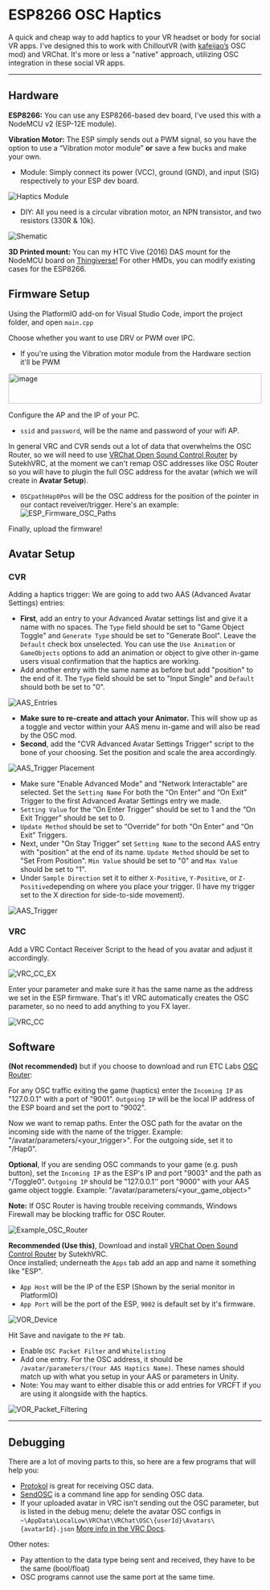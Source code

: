 
# ESP8266 OSC Haptics
A quick and cheap way to add haptics to your VR headset or body for social VR apps. I've designed this to work with ChilloutVR (with [kafeijao’s](https://github.com/kafeijao/Kafe_CVR_Mods/tree/master/OSC) OSC mod) and VRChat. It's more or less a "native" approach, utilizing OSC integration in these social VR apps.   

----

## Hardware
**ESP8266:** You can use any ESP8266-based dev board, I've used this with a NodeMCU v2 (ESP-12E module).

**Vibration Motor:** The ESP simply sends out a PWM signal, so you have the option to use a “Vibration motor module” **or** save a few bucks and make your own.

- Module: Simply connect its power (VCC), ground (GND), and input (SIG) respectively to your ESP dev board.

![Haptics Module](https://github.com/NulledFloof/ESP8266-VR-OSC/blob/main/Images/Vibration%20Motor%20Module.jpg)

- DIY: All you need is a circular vibration motor, an NPN transistor, and two resistors (330R & 10k).

![Shematic](https://github.com/NulledFloof/ESP8266-VR-OSC/blob/main/Images/Circuit.png)

**3D Printed mount:** 
You can my HTC Vive (2016) DAS mount for the NodeMCU board on [Thingiverse!](https://www.thingiverse.com/thing:5910348)
For other HMDs, you can modify existing cases for the ESP8266. 

## Firmware Setup
Using the PlatformIO add-on for Visual Studio Code, import the project folder, and open `main.cpp`

Choose whether you want to use DRV or PWM over IPC.
- If you're using the Vibration motor module from the Hardware section it'll be PWM
<img width="504" height="60" alt="image" src="https://github.com/user-attachments/assets/c09207c7-b65b-4bbf-9744-521455b24029" />

Configure the AP and the IP of your PC.
- `ssid` and `password`, will be the name and password of your wifi AP. 

In general VRC and CVR sends out a lot of data that overwhelms the OSC Router, so we will need to use [VRChat Open Sound Control Router](https://github.com/SutekhVRC/VOR) by SutekhVRC, at the moment we can't remap OSC addresses like OSC Router so you will have to plugin the full OSC address for the avatar (which we will create in **Avatar Setup**). 

- `OSCpathHap0Pos` will be the OSC address for the position of the pointer in our contact reveiver/trigger.
Here's an example: 
![ESP_Firmware_OSC_Paths](https://github.com/NulledFloof/ESP8266-VR-OSC/blob/main/Images/ESP_Firmware_OSC_Paths.png)

Finally, upload the firmware!


## Avatar Setup
### CVR
Adding a haptics trigger:
We are going to add two AAS (Advanced Avatar Settings) entries:
- **First**, add an entry to your Advanced Avatar settings list and give it a name with no spaces. The `Type` field should be set to "Game Object Toggle" and `Generate Type` should be set to "Generate Bool". Leave the `Default` check box unselected. You can use the `Use Animation` or `GameObjects` options to add an animation or object to give other in-game users visual confirmation that the haptics are working. 
- Add another entry with the same name as before but add "position" to the end of it. The `Type` field should be set to "Input Single" and `Default` should both be set to "0". 

![AAS_Entries](https://github.com/NulledFloof/ESP8266-VR-OSC/blob/main/Images/AAS_Entries.png)
- **Make sure to re-create and attach your Animator.** This will show up as a toggle and vector within your AAS menu in-game and will also be read by the OSC mod.
- **Second**, add the "CVR Advanced Avatar Settings Trigger" script to the bone of your choosing. Set the position and scale the area accordingly.

![AAS_Trigger Placement](https://github.com/NulledFloof/ESP8266-VR-OSC/blob/main/Images/AAS_Trigger_Placement.png)
- Make sure "Enable Advanced Mode" and "Network Interactable" are selected. Set the `Setting Name` For both the “On Enter” and “On Exit” Trigger to the first Advanced Avatar Settings entry we made. 
- `Setting Value` for the “On Enter Trigger” should be set to 1 and the “On Exit Trigger” should be set to 0. 
- `Update Method` should be set to “Override” for both “On Enter” and “On Exit” Triggers. 
- Next, under "On Stay Trigger" set `Setting Name` to the second AAS entry with "position" at the end of its name. `Update Method` should be set to "Set From Position". `Min Value` should be set to "0" and `Max Value` should be set to "1".
- Under `Sample Direction` set it to either `X-Positive`, `Y-Positive`, or `Z-Positive`depending on where you place your trigger. (I have my trigger set to the X direction for side-to-side movement).

![AAS_Trigger](https://github.com/NulledFloof/ESP8266-VR-OSC/blob/main/Images/AAS_Trigger.png)


### VRC
Add a VRC Contact Receiver Script to the head of you avatar and adjust it accordingly. 

![VRC_CC_EX](https://github.com/NulledFloof/ESP8266-VR-OSC/blob/main/Images/VRC_Contact_Receiver_Example.png)

Enter your parameter and make sure it has the same name as the address we set in the ESP firmware. 
That's it! VRC automatically creates the OSC parameter, so no need to add anything to you FX layer.  

![VRC_CC](https://github.com/NulledFloof/ESP8266-VR-OSC/blob/main/Images/VRC_Contact_Receiver_Script.png)


## Software
**(Not recommended)**  but if you choose to download and run ETC Labs [OSC Router](https://github.com/ETCLabs/OSCRouter):

For any OSC traffic exiting the game (haptics) enter the `Incoming IP` as "127.0.0.1" with a port of "9001". `Outgoing IP` will be the local IP address of the ESP board and set the port to "9002".

Now we want to remap paths. Enter the OSC path for the avatar on the incoming side with the name of the trigger. Example: "/avatar/parameters/<your_trigger>". For the outgoing side, set it to "/Hap0".

**Optional**, If you are sending OSC commands to your game (e.g. push button), set the `Incoming IP` as the ESP's IP and port "9003" and the path as "/Toggle0". `Outgoing IP` should be "127.0.0.1'' port "9000" with your  AAS game object toggle. Example: "/avatar/parameters/<your_game_object>"

**Note:** If OSC Router is having trouble receiving commands, Windows Firewall may be blocking traffic for OSC Router.

![Example_OSC_Router](https://github.com/NulledFloof/ESP8266-VR-OSC/blob/main/Images/OSCRouterSnip.png)

**Recommended (Use this)**, Download and install [VRChat Open Sound Control Router](https://github.com/SutekhVRC/VOR) by SutekhVRC.  
Once installed; underneath the `Apps` tab add an app and name it something like "ESP".
- `App Host` will be the IP of the ESP (Shown by the serial monitor in PlatformIO)
- `App Port` will be the port of the ESP, `9002` is default set by it's firmware. 

![VOR_Device](https://github.com/NulledFloof/ESP8266-VR-OSC/blob/main/Images/VOR_Device.png)

Hit Save and navigate to the `PF` tab.
- Enable `OSC Packet Filter` and `Whitelisting`
- Add one entry. For the OSC address, it should be `/avatar/parameters/(Your AAS Haptics Name)`. These names should match up with what you setup in your AAS or parameters in Unity.
- Note: You may want to either disable this or add entries for VRCFT if you are using it alongside with the haptics.

![VOR_Packet_Filtering](https://github.com/NulledFloof/ESP8266-VR-OSC/blob/main/Images/VOR_Packet_Filtering.png)

----

## Debugging
There are a lot of moving parts to this, so here are a few programs that will help you:
- [Protokol](https://hexler.net/protokol) is great for receiving OSC data. 
- [SendOSC](https://github.com/yoggy/sendosc) is a command line app for sending OSC data.
- If your uploaded avatar in VRC isn't sending out the OSC parameter, but is listed in the debug menu; delete the avatar OSC configs in `~\AppData\LocalLow\VRChat\VRChat\OSC\{userId}\Avatars\{avatarId}.json` [More info in the VRC Docs](https://docs.vrchat.com/docs/osc-avatar-parameters).

Other notes:
- Pay attention to the data type being sent and received, they have to be the same (bool/float)
- OSC programs cannot use the same port at the same time.

